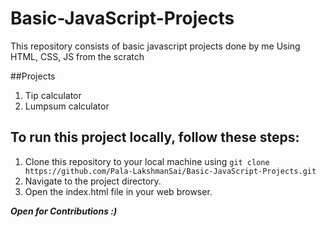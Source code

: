 # Basic-JavaScript-Projects
This repository consists of basic javascript projects done by me Using HTML, CSS, JS from the scratch

##Projects
1. Tip calculator
2. Lumpsum calculator

## To run this project locally, follow these steps:

1. Clone this repository to your local machine using `git clone https://github.com/Pala-LakshmanSai/Basic-JavaScript-Projects.git`
2. Navigate to the project directory.
3. Open the index.html file in your web browser.

 ***Open for Contributions :)***
  
